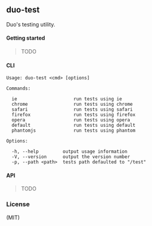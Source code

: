
## duo-test

  Duo's testing utility.

#### Getting started

  > TODO

#### CLI


    Usage: duo-test <cmd> [options]

    Commands:

      ie                     run tests using ie
      chrome                 run tests using chrome
      safari                 run tests using safari
      firefox                run tests using firefox
      opera                  run tests using opera
      default                run tests using default
      phantomjs              run tests using phantom

    Options:

      -h, --help         output usage information
      -V, --version      output the version number
      -p, --path <path>  tests path defaulted to "/test"

#### API

  > TODO

### License

  (MIT)

